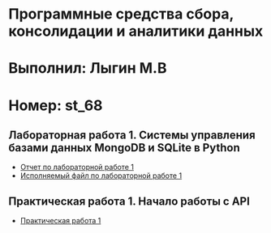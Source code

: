 # Программные средства сбора, консолидации и аналитики данных
# Выполнил: Лыгин М.В
# Номер: st_68

## Лабораторная работа 1. Системы управления базами данных MongoDB и SQLite в Python
- [Отчет по лабораторной работе 1](/Lab1.docx)
- [Исполняемый файл по лабораторной работе 1](Lab1MV.ipynb)


## Практическая работа 1. Начало работы с API
- [Практическая работа 1](/PW_01_Lygin.ipynb)
